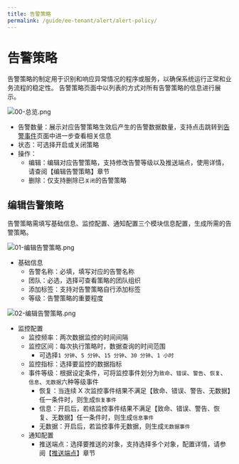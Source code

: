 ```yaml
---
title: 告警策略
permalink: /guide/ee-tenant/alert/alert-policy/
---
```


# 告警策略

告警策略的制定用于识别和响应异常情况的程序或服务，以确保系统运行正常和业务流程的稳定性。
告警策略页面中以列表的方式对所有告警策略的信息进行展示。

![00-总览.png](https://yunshan-guangzhou.oss-cn-beijing.aliyuncs.com/pub/pic/2024051566447b93e1025.png)

- 告警数量：展示对应告警策略生效后产生的告警数据数量，支持点击跳转到[告警事件](./alert-event/)页面中进一步查看相关信息
- 状态：可选择开启或关闭策略
- 操作：
  - 编辑：编辑对应告警策略，支持修改告警等级以及推送端点，使用详情，请查阅【编辑告警策略】章节
  - 删除：仅支持删除已`关闭`的告警策略
  
## 编辑告警策略

告警策略需填写基础信息、监控配置、通知配置三个模块信息配置，生成所需的告警策略。

![01-编辑告警策略.png](https://yunshan-guangzhou.oss-cn-beijing.aliyuncs.com/pub/pic/2024051566447b8697e3d.png)

- 基础信息
  - 告警名称：必填，填写对应的告警名称
  - 团队：必选，选择可查看策略的团队组织
  - 添加标签：支持对告警策略自行添加标签
  - 等级：告警策略的重要程度

![02-编辑告警策略.png](https://yunshan-guangzhou.oss-cn-beijing.aliyuncs.com/pub/pic/2024051566447b880ecc2.png)

- 监控配置
  - 监控频率：两次数据监控的时间间隔
  - 监控区间：每次执行策略时，数据查询的时间范围
    - 可选择`1 分钟`、`5 分钟`、`15 分钟`、`30 分钟`、`1 小时`
  - 监控指标：选择要监控的数据指标
  - 事件等级：根据设定条件，可将监控事件划分为`致命`、`错误`、`警告`、`恢复`、`信息`、`无数据`六种等级事件
    - 恢复：当连续 X 次监控事件结果不满足【致命、错误、警告、无数据】任一条件时，则生成`恢复事件`
    - 信息：开启后，若结监控事件结果不满足【致命、错误、警告、恢复、无数据】任一条件时，则生成`信息事件`
    - 无数据：开启后，若监控事件无数据，则生成`无数据事件`
  - 通知配置
    - 推送端点：选择要推送的对象，支持选择多个对象，配置详情，请参阅【[推送端点](./push-endpoint/)】章节